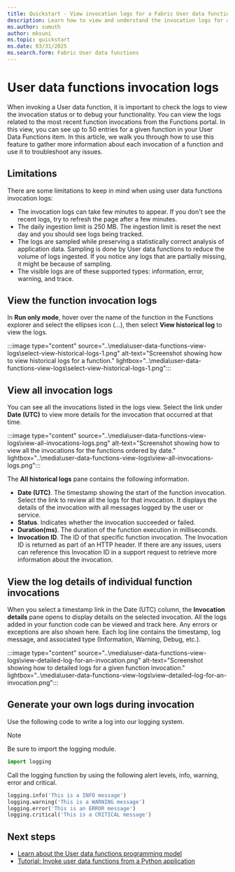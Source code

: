 ```yaml
---
title: Quickstart - View invocation logs for a Fabric User data functions item
description: Learn how to view and understand the invocation logs for a Fabric User data functions item.
ms.author: sumuth
author: mksuni
ms.topic: quickstart
ms.date: 03/31/2025
ms.search.form: Fabric User data functions
---
```


# User data functions invocation logs

When invoking a User data function, it is important to check the logs to view the invocation status or to debug your functionality. You can view the logs related to the most recent function invocations from the Functions portal. In this view, you can see up to 50 entries for a given function in your User Data Functions item. In this article, we walk you through how to use this feature to gather more information about each invocation of a function and use it to troubleshoot any issues.

## Limitations

There are some limitations to keep in mind when using user data functions invocation logs:

- The invocation logs can take few minutes to appear. If you don't see the recent logs, try to refresh the page after a few minutes.
- The daily ingestion limit is 250 MB. The ingestion limit is reset the next day and you should see logs being tracked.
- The logs are sampled while preserving a statistically correct analysis of application data. Sampling is done by User data functions to reduce the volume of logs ingested. If you notice any logs that are partially missing, it might be because of sampling.
- The visible logs are of these supported types: information, error, warning, and trace.

## View the function invocation logs

In **Run only mode**, hover over the name of the function in the Functions explorer and select the ellipses icon (...), then select **View historical log** to view the logs.

:::image type="content" source="..\media\user-data-functions-view-logs\select-view-historical-logs-1.png" alt-text="Screenshot showing how to view historical logs for a function." lightbox="..\media\user-data-functions-view-logs\select-view-historical-logs-1.png":::

## View all invocation logs

You can see all the invocations listed in the logs view. Select the link under **Date (UTC)** to view more details for the invocation that occurred at that time.

:::image type="content" source="..\media\user-data-functions-view-logs\view-all-invocations-logs.png" alt-text="Screenshot showing how to view all the invocations for the functions ordered by date." lightbox="..\media\user-data-functions-view-logs\view-all-invocations-logs.png":::

The **All historical logs** pane contains the following information.

- **Date (UTC)**. The timestamp showing the start of the function invocation. Select the link to review all the logs for that invocation. It displays the details of the invocation with all messages logged by the user or service.
- **Status**. Indicates whether the invocation succeeded or failed.
- **Duration(ms)**. The duration of the function execution in milliseconds.
- **Invocation ID**. The ID of that specific function invocation. The Invocation ID is returned as part of an HTTP header. If there are any issues, users can reference this Invocation ID in a support request to retrieve more information about the invocation.

## View the log details of individual function invocations

When you select a timestamp link in the Date (UTC) column, the **Invocation details** pane opens to display details on the selected invocation. All the logs added in your function code can be viewed and track here. Any errors or exceptions are also shown here. Each log line contains the timestamp, log message, and associated type (Information, Warning, Debug, etc.).

:::image type="content" source="..\media\user-data-functions-view-logs\view-detailed-log-for-an-invocation.png" alt-text="Screenshot showing how to detailed logs for a given function invocation." lightbox="..\media\user-data-functions-view-logs\view-detailed-log-for-an-invocation.png":::

## Generate your own logs during invocation

Use the following code to write a log into our logging system.

> [!Note]
> Be sure to import the logging module.
```python
import logging
```

Call the logging function by using the following alert levels, info, warning, error and critical.

```python
logging.info('This is a INFO message')
logging.warning('This is a WARNING message')
logging.error('This is an ERROR message')
logging.critical('This is a CRITICAL message')
```

## Next steps

- [Learn about the User data functions programming model](./python-programming-model.md)
- [Tutorial: Invoke user data functions from a Python application](./tutorial-invoke-from-python-app.md)
